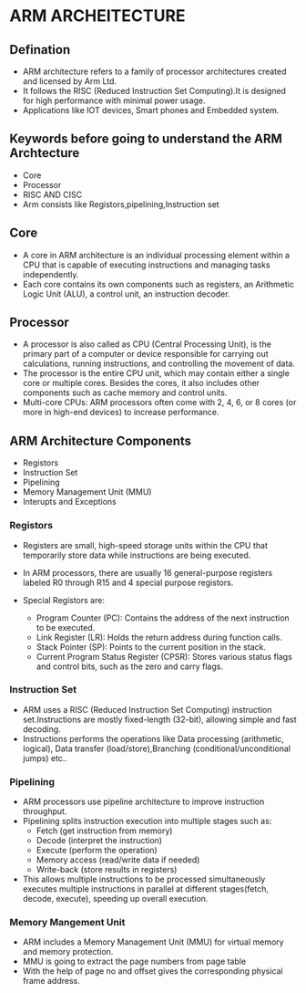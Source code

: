 # ARM ARCHEITECTURE

## Defination
- ARM architecture refers to a family of processor architectures created and licensed by Arm Ltd.
- It follows the RISC (Reduced Instruction Set Computing).It is designed for high performance with minimal power usage.
- Applications like IOT devices, Smart phones and Embedded system.

## Keywords before going to understand the ARM Archtecture  
- Core
- Processor
- RISC AND CISC
- Arm consists like Registors,pipelining,Instruction set

## Core
- A core in ARM architecture is an individual processing element within a CPU that is capable of executing instructions and managing tasks independently.
- Each core contains its own components such as registers, an Arithmetic Logic Unit (ALU), a control unit, an instruction decoder.

## Processor
- A processor is also called as CPU (Central Processing Unit), is the primary part of a computer or device responsible for carrying out calculations, running instructions, and controlling the movement of data.
- The processor is the entire CPU unit, which may contain either a single core or multiple cores. Besides the cores, it also includes other components such as cache memory and control units.
- Multi-core CPUs: ARM processors often come with 2, 4, 6, or 8 cores (or more in high-end devices) to increase performance.

## ARM Architecture Components
- Registors
- Instruction Set
- Pipelining
- Memory Management Unit (MMU)
- Interupts and Exceptions

### Registors
- Registers are small, high-speed storage units within the CPU that temporarily store data while instructions are being executed.
- In ARM processors, there are usually 16 general-purpose registers labeled R0 through R15 and 4 special purpose registors.
- Special Registors are:
  
   - Program Counter (PC): Contains the address of the next instruction to be executed.
   - Link Register (LR): Holds the return address during function calls.
   - Stack Pointer (SP): Points to the current position in the stack.
   - Current Program Status Register (CPSR): Stores various status flags and control bits, such as the zero and carry flags.

### Instruction Set
- ARM uses a RISC (Reduced Instruction Set Computing) instruction set.Instructions are mostly fixed-length (32-bit), allowing simple and fast decoding.
- Instructions performs the operations like Data processing (arithmetic, logical), Data transfer (load/store),Branching (conditional/unconditional jumps) etc..

### Pipelining 
- ARM processors use pipeline architecture to improve instruction throughput.
- Pipelining splits instruction execution into multiple stages such as:
    - Fetch (get instruction from memory)
    - Decode (interpret the instruction)
    - Execute (perform the operation)
    - Memory access (read/write data if needed)
    - Write-back (store results in registers)
- This allows multiple instructions to be processed simultaneously executes multiple instructions in parallel at different stages(fetch, decode, execute), speeding up overall execution.

### Memory Mangement Unit
- ARM includes a Memory Management Unit (MMU) for virtual memory and memory protection.
- MMU is going to extract the page numbers from page table
- With the help of page no and offset gives the corresponding physical frame address.
